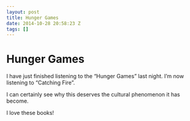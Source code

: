 ```yaml
---
layout: post
title: Hunger Games
date: 2014-10-28 20:58:23 Z
tags: []
---
```

# Hunger Games

I have just finished listening to the “Hunger Games” last night. I’m now listening to “Catching Fire”.

I can certainly see why this deserves the cultural phenomenon it has become.

I love these books!
